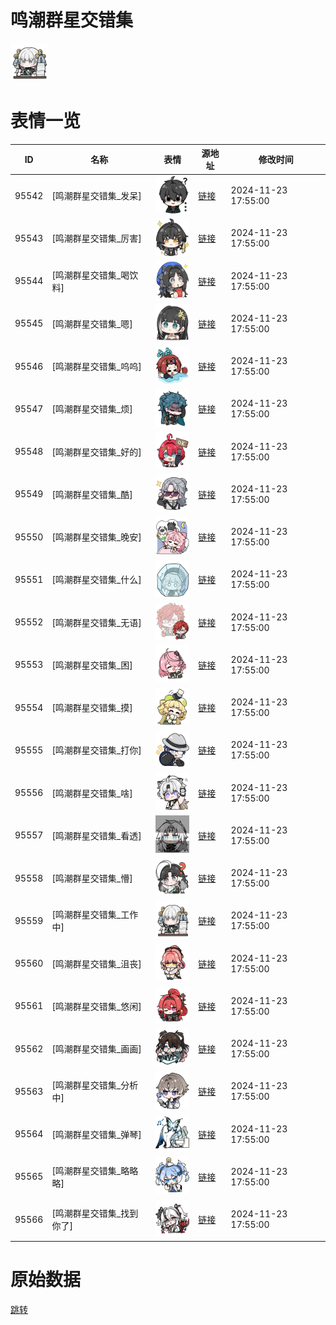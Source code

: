 # 鸣潮群星交错集

<img src="./cover.png" height="60" alt="cover" />

# 表情一览

|ID|名称|表情|源地址|修改时间|
|----|----|----|----|----|
|95542|[鸣潮群星交错集_发呆]|<img src="./pic/095542_%5B鸣潮群星交错集_发呆%5D.png" height="60" alt="发呆"/>|[链接](https://i0.hdslb.com/bfs/garb/049cb4af9ea0d2ad4c6dbc14425f05aea27db697.png)|2024-11-23 17:55:00|
|95543|[鸣潮群星交错集_厉害]|<img src="./pic/095543_%5B鸣潮群星交错集_厉害%5D.png" height="60" alt="厉害"/>|[链接](https://i0.hdslb.com/bfs/garb/9239ce42a583484d3c3f93e2dcbf75839865342d.png)|2024-11-23 17:55:00|
|95544|[鸣潮群星交错集_喝饮料]|<img src="./pic/095544_%5B鸣潮群星交错集_喝饮料%5D.png" height="60" alt="喝饮料"/>|[链接](https://i0.hdslb.com/bfs/garb/81c27ead03f88b27108ab8586581ac1d221994a8.png)|2024-11-23 17:55:00|
|95545|[鸣潮群星交错集_嗯]|<img src="./pic/095545_%5B鸣潮群星交错集_嗯%5D.png" height="60" alt="嗯"/>|[链接](https://i0.hdslb.com/bfs/garb/12632da25997dc71f5d21660cf8d2a19150a2104.png)|2024-11-23 17:55:00|
|95546|[鸣潮群星交错集_呜呜]|<img src="./pic/095546_%5B鸣潮群星交错集_呜呜%5D.png" height="60" alt="呜呜"/>|[链接](https://i0.hdslb.com/bfs/garb/a6eabd0bffa3b381ac7e1e6080080796c8fbc416.png)|2024-11-23 17:55:00|
|95547|[鸣潮群星交错集_烦]|<img src="./pic/095547_%5B鸣潮群星交错集_烦%5D.png" height="60" alt="烦"/>|[链接](https://i0.hdslb.com/bfs/garb/a8d6b3e3e4fc7837b274de18d3a7418897f18c5c.png)|2024-11-23 17:55:00|
|95548|[鸣潮群星交错集_好的]|<img src="./pic/095548_%5B鸣潮群星交错集_好的%5D.png" height="60" alt="好的"/>|[链接](https://i0.hdslb.com/bfs/garb/4d529da66548ef9226ea23204a2eb4f0c9f91808.png)|2024-11-23 17:55:00|
|95549|[鸣潮群星交错集_酷]|<img src="./pic/095549_%5B鸣潮群星交错集_酷%5D.png" height="60" alt="酷"/>|[链接](https://i0.hdslb.com/bfs/garb/4af623683f21f8a49394c9cfe8169c32a82e5c77.png)|2024-11-23 17:55:00|
|95550|[鸣潮群星交错集_晚安]|<img src="./pic/095550_%5B鸣潮群星交错集_晚安%5D.png" height="60" alt="晚安"/>|[链接](https://i0.hdslb.com/bfs/garb/9b3b2ce89f2162f533b9b43ec09d677faf2a8413.png)|2024-11-23 17:55:00|
|95551|[鸣潮群星交错集_什么]|<img src="./pic/095551_%5B鸣潮群星交错集_什么%5D.png" height="60" alt="什么"/>|[链接](https://i0.hdslb.com/bfs/garb/e50ed10eef1a73f13ec041e454d429c06064d868.png)|2024-11-23 17:55:00|
|95552|[鸣潮群星交错集_无语]|<img src="./pic/095552_%5B鸣潮群星交错集_无语%5D.png" height="60" alt="无语"/>|[链接](https://i0.hdslb.com/bfs/garb/cbe2dd64b4b976b484568ea2a81abe088dea0b23.png)|2024-11-23 17:55:00|
|95553|[鸣潮群星交错集_困]|<img src="./pic/095553_%5B鸣潮群星交错集_困%5D.png" height="60" alt="困"/>|[链接](https://i0.hdslb.com/bfs/garb/93963d1ca675cc56a4f964342b35568ebc1c522c.png)|2024-11-23 17:55:00|
|95554|[鸣潮群星交错集_摸]|<img src="./pic/095554_%5B鸣潮群星交错集_摸%5D.png" height="60" alt="摸"/>|[链接](https://i0.hdslb.com/bfs/garb/ca76a3ae8783f7f0f3621624fdf229576d791193.png)|2024-11-23 17:55:00|
|95555|[鸣潮群星交错集_打你]|<img src="./pic/095555_%5B鸣潮群星交错集_打你%5D.png" height="60" alt="打你"/>|[链接](https://i0.hdslb.com/bfs/garb/b96738dc6e7190d6defc4868286ef44f3dda0477.png)|2024-11-23 17:55:00|
|95556|[鸣潮群星交错集_啥]|<img src="./pic/095556_%5B鸣潮群星交错集_啥%5D.png" height="60" alt="啥"/>|[链接](https://i0.hdslb.com/bfs/garb/113dbdaa8fe9ac47c4d96b2044b34cce23630639.png)|2024-11-23 17:55:00|
|95557|[鸣潮群星交错集_看透]|<img src="./pic/095557_%5B鸣潮群星交错集_看透%5D.png" height="60" alt="看透"/>|[链接](https://i0.hdslb.com/bfs/garb/1f7e24a9f32c412afe92f825797a1be154fae886.png)|2024-11-23 17:55:00|
|95558|[鸣潮群星交错集_懵]|<img src="./pic/095558_%5B鸣潮群星交错集_懵%5D.png" height="60" alt="懵"/>|[链接](https://i0.hdslb.com/bfs/garb/b66a3235207f00946b7b6414e4775a827f50dcf6.png)|2024-11-23 17:55:00|
|95559|[鸣潮群星交错集_工作中]|<img src="./pic/095559_%5B鸣潮群星交错集_工作中%5D.png" height="60" alt="工作中"/>|[链接](https://i0.hdslb.com/bfs/garb/1c50065b436fdb2c7aee7fd3bab9688243f1820e.png)|2024-11-23 17:55:00|
|95560|[鸣潮群星交错集_沮丧]|<img src="./pic/095560_%5B鸣潮群星交错集_沮丧%5D.png" height="60" alt="沮丧"/>|[链接](https://i0.hdslb.com/bfs/garb/d29c08d0dcc96ce75d82fd40f96b79cf665e2508.png)|2024-11-23 17:55:00|
|95561|[鸣潮群星交错集_悠闲]|<img src="./pic/095561_%5B鸣潮群星交错集_悠闲%5D.png" height="60" alt="悠闲"/>|[链接](https://i0.hdslb.com/bfs/garb/897033e9de4d917a6ae48da1ad6a126251fdd77f.png)|2024-11-23 17:55:00|
|95562|[鸣潮群星交错集_画画]|<img src="./pic/095562_%5B鸣潮群星交错集_画画%5D.png" height="60" alt="画画"/>|[链接](https://i0.hdslb.com/bfs/garb/79972b50835eab94ca9f4d4de25900d3afd242f9.png)|2024-11-23 17:55:00|
|95563|[鸣潮群星交错集_分析中]|<img src="./pic/095563_%5B鸣潮群星交错集_分析中%5D.png" height="60" alt="分析中"/>|[链接](https://i0.hdslb.com/bfs/garb/da32d5ed8a236907c22c4e6464b6092e52204498.png)|2024-11-23 17:55:00|
|95564|[鸣潮群星交错集_弹琴]|<img src="./pic/095564_%5B鸣潮群星交错集_弹琴%5D.png" height="60" alt="弹琴"/>|[链接](https://i0.hdslb.com/bfs/garb/b3d2016cddc41d8dedf52fbb59ab8392327d26e4.png)|2024-11-23 17:55:00|
|95565|[鸣潮群星交错集_略略略]|<img src="./pic/095565_%5B鸣潮群星交错集_略略略%5D.png" height="60" alt="略略略"/>|[链接](https://i0.hdslb.com/bfs/garb/cf218f77eeb99b00d25b4374d928a027d5d58a59.png)|2024-11-23 17:55:00|
|95566|[鸣潮群星交错集_找到你了]|<img src="./pic/095566_%5B鸣潮群星交错集_找到你了%5D.png" height="60" alt="找到你了"/>|[链接](https://i0.hdslb.com/bfs/garb/8011ed6751451b0063d9503c15dc5b5a3c47efa0.png)|2024-11-23 17:55:00|

# 原始数据

[跳转](./raw.json)

